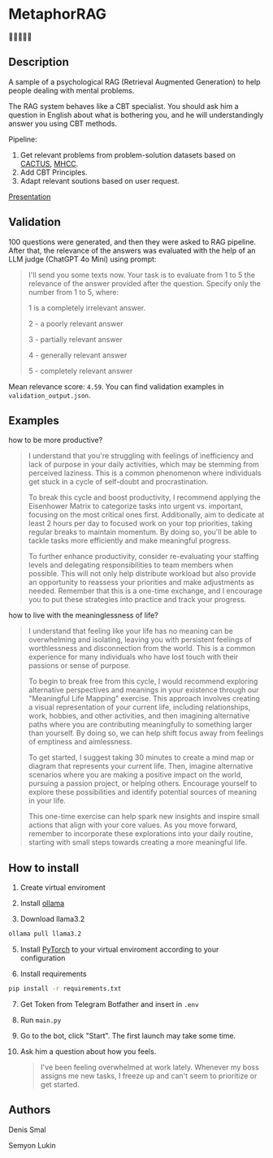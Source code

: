 # MetaphorRAG
👏🚶‍♂️👏🏰

## Description

A sample of a psychological RAG (Retrieval Augmented Generation) to help people dealing with mental problems.

The RAG system behaves like a CBT specialist. You should ask him a question in English about what is bothering you, and he will understandingly answer you using CBT methods.

Pipeline:

1. Get relevant problems from problem-solution datasets based on [CACTUS](https://huggingface.co/datasets/DLI-Lab/cactus), [MHCC](https://www.kaggle.com/datasets/melissamonfared/mental-health-counseling-conversations-k). 
2. Add CBT Principles.
3. Adapt relevant soutions based on user request.  

[Presentation](https://docs.google.com/presentation/d/1sjxXLtmXaKqnWQHgeaaUciVIA15A4Mqvosp73T-MstQ/edit?usp=sharing)

## Validation

100 questions were generated, and then they were asked to RAG pipeline.  After that, the relevance of the answers was evaluated with the help of an LLM judge (ChatGPT 4o Mini) using prompt:

> I'll send you some texts now. Your task is to evaluate from 1 to 5 the relevance of the answer provided after the question. Specify only the number from 1 to 5, where:
> 
> 1 is a completely irrelevant answer.
> 
> 2 - a poorly relevant answer
> 
> 3 - partially relevant answer
> 
> 4 - generally relevant answer
> 
> 5 - completely relevant answer

Mean relevance score: `4.59`. You can find validation examples in `validation_output.json`.

## Examples

how to be more productive?

> I understand that you're struggling with feelings of inefficiency and lack of purpose in your daily activities, which may be stemming from perceived laziness. This is a common phenomenon where individuals get stuck in a cycle of self-doubt and procrastination.
> 
> To break this cycle and boost productivity, I recommend applying the Eisenhower Matrix to categorize tasks into urgent vs. important, focusing on the most critical ones first. Additionally, aim to dedicate at least 2 hours per day to focused work on your top priorities, taking regular breaks to maintain momentum. By doing so, you'll be able to tackle tasks more efficiently and make meaningful progress.
> 
> To further enhance productivity, consider re-evaluating your staffing levels and delegating responsibilities to team members when possible. This will not only help distribute workload but also provide an opportunity to reassess your priorities and make adjustments as needed. Remember that this is a one-time exchange, and I encourage you to put these strategies into practice and track your progress.

how to live with the meaninglessness of life?

> I understand that feeling like your life has no meaning can be overwhelming and isolating, leaving you with persistent feelings of worthlessness and disconnection from the world. This is a common experience for many individuals who have lost touch with their passions or sense of purpose.
>
> To begin to break free from this cycle, I would recommend exploring alternative perspectives and meanings in your existence through our "Meaningful Life Mapping" exercise. This approach involves creating a visual representation of your current life, including relationships, work, hobbies, and other activities, and then imagining alternative paths where you are contributing meaningfully to something larger than yourself. By doing so, we can help shift focus away from feelings of emptiness and aimlessness.
>
> To get started, I suggest taking 30 minutes to create a mind map or diagram that represents your current life. Then, imagine alternative scenarios where you are making a positive impact on the world, pursuing a passion project, or helping others. Encourage yourself to explore these possibilities and identify potential sources of meaning in your life.
>
> This one-time exercise can help spark new insights and inspire small actions that align with your core values. As you move forward, remember to incorporate these explorations into your daily routine, starting with small steps towards creating a more meaningful life.

## How to install

1. Create virtual enviroment

2. Install [ollama](https://ollama.com/download)

4. Download llama3.2

```bash
ollama pull llama3.2
```

5. Install [PyTorch](https://pytorch.org/get-started/locally/) to your virtual enviroment according to your configuration

6. Install requirements

```bash
pip install -r requirements.txt
```

7. Get Token from Telegram Botfather and insert in `.env`

9. Run `main.py`

10. Go to the bot, click "Start". The first launch may take some time.

11. Ask him a question about how you feels.
    > I've been feeling overwhelmed at work lately. Whenever my boss assigns me new tasks, I freeze up and can't seem to prioritize or get started.

## Authors

Denis Smal

Semyon Lukin 

